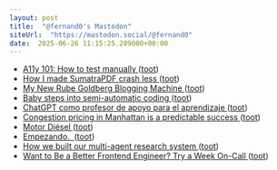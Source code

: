 ```yaml
---
layout: post
title:  "@fernand0's Mastodon"
siteUrl:  "https://mastodon.social/@fernand0"
date:  2025-06-26 11:15:25.289000+00:00
---
```

*  [A11y 101: How to test manually ](https://tarnoff.info/2025/05/15/a11y-101-how-to-test-manually) ([toot](https://mastodon.social/@fernand0/114749376121118468))
*  [How I made SumatraPDF crash less ](https://blog.kowalczyk.info/article/c4qb/how-to-make-software-crash-less.htm) ([toot](https://mastodon.social/@fernand0/114749270367789599))
*  [My New Rube Goldberg Blogging Machine ](https://blog.lmorchard.com/2025/06/02/obsidian-rube-goldberg) ([toot](https://mastodon.social/@fernand0/114748902502715683))
*  [Baby steps into semi-automatic coding ](https://blog.lmorchard.com/2025/06/07/semi-automatic-coding) ([toot](https://mastodon.social/@fernand0/114748724169278259))
*  [ChatGPT como profesor de apoyo para el aprendizaje ](https://www.elladodelmal.com/2025/06/chatgpt-como-profesor-de-apoyo-para-el.htm) ([toot](https://mastodon.social/@fernand0/114747021751591291))
*  [Congestion pricing in Manhattan is a predictable success ](https://www.economist.com/united-states/2025/06/19/congestion-pricing-in-manhattan-is-a-predictable-succes) ([toot](https://mastodon.social/@fernand0/114745268558263200))
*  [Motor Diésel ](https://www.flickr.com/photos/fernand0/54597266842) ([toot](https://mastodon.social/@fernand0/114745268313250719))
*  [Empezando.  ](https://avecesunafoto.wordpress.com/2025/06/25/empezando-2) ([toot](https://mastodon.social/@fernand0/114745134825267206))
*  [How we built our multi-agent research system ](https://www.anthropic.com/engineering/built-multi-agent-research-syste) ([toot](https://mastodon.social/@fernand0/114744852850783332))
*  [Want to Be a Better Frontend Engineer? Try a Week On-Call ](https://denodell.com/blog/try-a-week-on-cal) ([toot](https://mastodon.social/@fernand0/114744741832789947))
